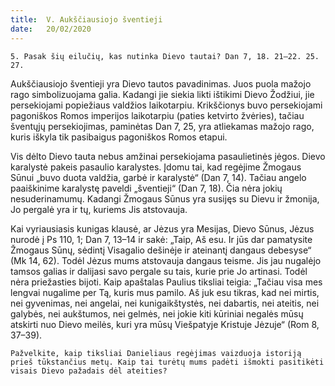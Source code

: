 ```yaml
---
title:  V. Aukščiausiojo šventieji
date:   20/02/2020
---
```


`5. Pasak šių eilučių, kas nutinka Dievo tautai? Dan 7, 18. 21–22. 25. 27.`
														
Aukščiausiojo šventieji yra Dievo tautos pavadinimas. Juos puola mažojo rago simbolizuojama galia. Kadangi jie siekia likti ištikimi Dievo Žodžiui, jie persekiojami popiežiaus valdžios laikotarpiu. Krikščionys buvo persekiojami pagoniškos Romos imperijos laikotarpiu (paties ketvirto žvėries), tačiau šventųjų persekiojimas, paminėtas Dan 7, 25, yra atliekamas mažojo rago, kuris iškyla tik pasibaigus pagoniškos Romos etapui.

Vis dėlto Dievo tauta nebus amžinai persekiojama pasaulietinės jėgos. Dievo karalystė pakeis pasaulio karalystes. Įdomu tai, kad regėjime Žmogaus Sūnui „buvo duota valdžia, garbė ir karalystė“ (Dan 7, 14). Tačiau angelo paaiškinime karalystę paveldi „šventieji“ (Dan 7, 18). Čia nėra jokių nesuderinamumų. Kadangi Žmogaus Sūnus yra susijęs su Dievu ir žmonija, Jo pergalė yra ir tų, kuriems Jis atstovauja.

Kai vyriausiasis kunigas klausė, ar Jėzus yra Mesijas, Dievo Sūnus, Jėzus nurodė į Ps 110, 1; Dan 7, 13–14 ir sakė: „Taip, Aš esu. Ir jūs dar pamatysite Žmogaus Sūnų, sėdintį Visagalio dešinėje ir ateinantį dangaus debesyse“ (Mk 14, 62). Todėl Jėzus mums atstovauja dangaus teisme. Jis jau nugalėjo tamsos galias ir dalijasi savo pergale su tais, kurie prie Jo artinasi. Todėl nėra priežasties bijoti. Kaip apaštalas Paulius tiksliai teigia: „Tačiau visa mes lengvai nugalime per Tą, kuris mus pamilo. Aš juk esu tikras, kad nei mirtis, nei gyvenimas, nei angelai, nei kunigaikštystės, nei dabartis, nei ateitis, nei galybės, nei aukštumos, nei gelmės, nei jokie kiti kūriniai negalės mūsų atskirti nuo Dievo meilės, kuri yra mūsų Viešpatyje Kristuje Jėzuje“ (Rom 8, 37–39).

`Pažvelkite, kaip tiksliai Danieliaus regėjimas vaizduoja istoriją prieš tūkstančius metų. Kaip tai turėtų mums padėti išmokti pasitikėti visais Dievo pažadais dėl ateities?`
